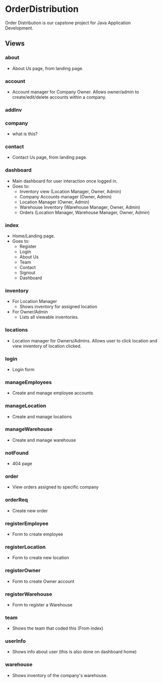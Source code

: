 # OrderDistribution
Order Distribution is our capstone project for Java Application Development.


## Views
### about
- About Us page, from landing page.
### account
- Account manager for Company Owner. Allows owner/admin to create/edit/delete accounts within a company.

### addInv

### company
- what is this?

### contact
- Contact Us page, from landing page.

### dashboard
- Main dashboard for user interaction once logged in.
- Goes to:
    - Inventory view (Location Manager, Owner, Admin)
    - Company Accounts manager (Owner, Admin)
    - Location Manager (Owner, Admin)
    - Warehouse Inventory (Warehouse Manager, Owner, Admin)
    - Orders (Location Manager, Warehouse Manager, Owner, Admin)

### index
- Home/Landing page.
- Goes to:
    - Register
    - Login
    - About Us
    - Team
    - Contact
    - Signout
    - Dashboard

### inventory
- For Location Manager
    - Shows inventory for assigned location
- For Owner/Admin
    - Lists all viewable inventories.

### locations
- Location manager for Owners/Admins. Allows user to click location and view inventory of location clicked.

### login
- Login form

### manageEmployees
- Create and manage employee accounts

### manageLocation
- Create and manage locations

### manageWarehouse
- Create and manage warehouse

### notFound
- 404 page

### order
- View orders assigned to specific company

### orderReq
- Create new order

### registerEmployee
- Form to create employee

### registerLocation
- Form to create new location

### registerOwner
- Form to create Owner account

### registerWarehouse
- Form to register a Warehouse

### team
- Shows the team that coded this (From index)

### userInfo
- Shows info about user (this is also done on dashboard home)

### warehouse
- Shows inventory of the company's warehouse.
